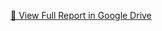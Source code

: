 [📄 View Full Report in Google Drive](https://drive.google.com/file/d/1E_yfjUTo2uMF2IMzR3KU5Lxk8qbjEX1v/preview)
